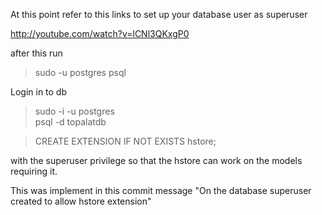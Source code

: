 At this point refer to this links to set up your database user as superuser

http://youtube.com/watch?v=lCNl3QKxgP0

after this run
> sudo -u postgres psql

Login in to db
> sudo -i -u postgres  
> psql -d topalatdb

> CREATE EXTENSION IF NOT EXISTS hstore; 

with the superuser privilege so that the hstore can work on the models requiring it.

This was implement in this commit message "On the database superuser created to allow hstore extension"